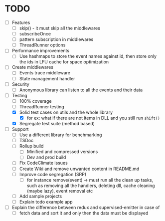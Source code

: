 # TODO


- [ ] Features
  - [ ] skip() - it must skip all the middlewares
  - [ ] subscribeOnce
  - [ ] pattern subscription in middlewares
  - [ ] ThreadRunner options

- [ ] Performance improvements
  - [ ] Use hashmaps to store the event names against id, then store only the ids in LFU cache for space optimization

- [ ] Create middlewares
  - [ ] Events trace middleware
  - [ ] State management handler

- [ ] Security
  - [ ] Anonymous library can listen to all the events and their data
  
- [ ] Testing
  - [ ] 100% coverage
  - [ ] ThreadRunner testing
  - [x] Solid test cases on utils and the whole library
    - [x] for ex: what if there are not items in DLL and you still run `shift()`
  - [x] Segregate test suite (method based)

- [ ] Support
  - [ ] Use a different library for benchmarking
  - [ ] TSDoc
  - [ ] Rollup build
    - [ ] Minified and compressed versions
    - [ ] Dev and prod build
  - [ ] Fix CodeClimate issues
  - [ ] Create Wiki and remove unwanted content in README.md
  - [ ] Improve code segregation (SRP)
    - [ ] for instance remove(event) -> must run all the clean up tasks, such as removing all the handlers, deleting dll, cache cleaning (maybe lazy), event removal etc
  - [ ] Add sample projects
  - [ ] Explain todo example app

- [ ] Explain the difference between redux and supervised-emitter in case of
  - [ ] fetch data and sort it and only then the data must be displayed